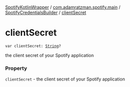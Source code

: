 [SpotifyKotlinWrapper](../../index.md) / [com.adamratzman.spotify.main](../index.md) / [SpotifyCredentialsBuilder](index.md) / [clientSecret](./client-secret.md)

# clientSecret

`var clientSecret: `[`String`](https://kotlinlang.org/api/latest/jvm/stdlib/kotlin/-string/index.html)`?`

the client secret of your Spotify application

### Property

`clientSecret` - the client secret of your Spotify application